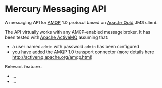 Mercury Messaging API
=============================

A messaging API for [AMQP] 1.0 protocol based on [Apache Qpid] JMS client.

The API virtually works with any AMQP-enabled message broker. It has been tested with [Apache ActiveMQ] assuming that:

* a user named `admin` with password `admin` has been configured
* you have added the AMQP 1.0 transport connector (more details here http://activemq.apache.org/amqp.html)

Relevant features:

* ...
* ...

[AMQP]: http://www.amqp.org
[Apache Qpid]: http://qpid.apache.org
[Apache ActiveMQ]: http://activemq.apache.org

